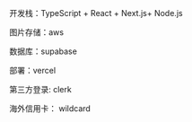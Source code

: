 开发栈：TypeScript + React + Next.js+ Node.js 

图片存储：aws

数据库：supabase

部署：vercel

第三方登录: clerk

海外信用卡： wildcard
